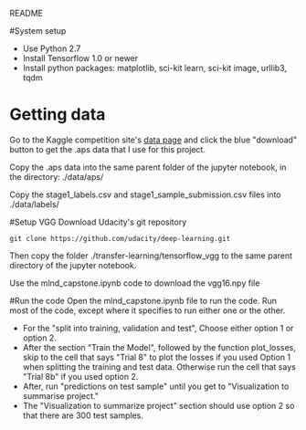 README

#System setup
- Use Python 2.7
- Install Tensorflow 1.0 or newer
- Install python packages: matplotlib, sci-kit learn, sci-kit image, urllib3, tqdm

# Getting data
Go to the Kaggle competition site's [data page](https://www.kaggle.com/c/passenger-screening-algorithm-challenge/data) and click the blue "download" button to get the .aps data that I use for this project.

Copy the .aps data into the same parent folder of the jupyter notebook, in the directory: ./data/aps/

Copy the stage1_labels.csv and stage1_sample_submission.csv files into ./data/labels/

#Setup VGG
Download Udacity's git repository
```
git clone https://github.com/udacity/deep-learning.git
```
Then copy the folder ./transfer-learning/tensorflow_vgg to the same parent directory of the jupyter notebook.

Use the mlnd_capstone.ipynb code to download the vgg16.npy file

#Run the code
Open the mlnd_capstone.ipynb file to run the code.
Run most of the code, except where it specifies to run either one or the other. 
- For the "split into training, validation and test", Choose either option 1 or option 2.
- After the section "Train the Model", followed by the function plot_losses, skip to the cell that says "Trial 8" to plot the losses if you used Option 1 when splitting the training and test data.  Otherwise run the cell that says "Trial 8b" if you used option 2.
- After, run "predictions on test sample" until you get to "Visualization to summarise project."
- The "Visualization to summarize project" section should use option 2 so that there are 300 test samples.

